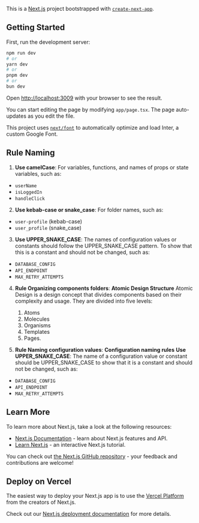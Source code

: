 This is a [Next.js](https://nextjs.org/) project bootstrapped with [`create-next-app`](https://github.com/vercel/next.js/tree/canary/packages/create-next-app).

## Getting Started

First, run the development server:

```bash
npm run dev
# or
yarn dev
# or
pnpm dev
# or
bun dev
```

Open [http://localhost:3009](http://localhost:3009) with your browser to see the result.

You can start editing the page by modifying `app/page.tsx`. The page auto-updates as you edit the file.

This project uses [`next/font`](https://nextjs.org/docs/basic-features/font-optimization) to automatically optimize and load Inter, a custom Google Font.

## Rule Naming

1. **Use camelCase**: For variables, functions, and names of props or state variables, such as:
- `userName`
- `isLoggedIn`
- `handleClick`

2. **Use kebab-case or snake_case**: For folder names, such as:
- `user-profile` (kebab-case)
- `user_profile` (snake_case)

3. **Use UPPER_SNAKE_CASE**: The names of configuration values ​​or constants should follow the UPPER_SNAKE_CASE pattern. To show that this is a constant and should not be changed, such as:
- `DATABASE_CONFIG`
- `API_ENDPOINT`
- `MAX_RETRY_ATTEMPTS`

4. **Rule Organizing components folders**: **Atomic Design Structure**
Atomic Design is a design concept that divides components based on their complexity and usage. They are divided into five levels: 
    1. Atoms
    2. Molecules
    3. Organisms
    4. Templates
    5. Pages.

5. **Rule Naming configuration values**: **Configuration naming rules**
**Use UPPER_SNAKE_CASE**: The name of a configuration value or constant should be UPPER_SNAKE_CASE to show that it is a constant and should not be changed, such as:

- `DATABASE_CONFIG`
- `API_ENDPOINT`
- `MAX_RETRY_ATTEMPTS`

## Learn More

To learn more about Next.js, take a look at the following resources:

- [Next.js Documentation](https://nextjs.org/docs) - learn about Next.js features and API.
- [Learn Next.js](https://nextjs.org/learn) - an interactive Next.js tutorial.

You can check out [the Next.js GitHub repository](https://github.com/vercel/next.js/) - your feedback and contributions are welcome!

## Deploy on Vercel

The easiest way to deploy your Next.js app is to use the [Vercel Platform](https://vercel.com/new?utm_medium=default-template&filter=next.js&utm_source=create-next-app&utm_campaign=create-next-app-readme) from the creators of Next.js.

Check out our [Next.js deployment documentation](https://nextjs.org/docs/deployment) for more details.


